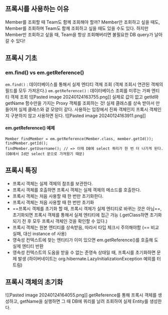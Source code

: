 ## 프록시를 사용하는 이유
Member를 조회할 때 Team도 함께 조회해야 할까?
Member만 조회하고 싶을 때도, Member를 조회하며 Team도 함께 조회하고 싶을 때도 있을 수도 있다. 
하지만 Member만 조회하고 싶을 때, Team을 항상 조회해버리면 불필요한 DB query가 날아갈 수 있다!

## 프록시 기초
### em.find() vs em.getReference()
`em.find()` : 데이터베이스를 통해서 실제 엔티티 객체 조회 (객체 조회시 연관된 객체의 필드를 모두  가져온다.)
`em.getReference()` : 데이터베이스 조회를 미루는 가짜 엔티티 객체 조회
![[Pasted image 20240124163755.png]]
실제로 값이 없고 getId와 getName 함수만을 가지는 Proxy 객체를 조회하는 것!
실제 클래스를 상속 받아서 만들어져 실제 클래스와 겉 모양이 같다.
사용하는 입장에서 진짜 객체인지 프록시 객체인지 구분하지 않고 사용하면 된다.
![[Pasted image 20240124163911.png]]
#### em.getReference() 예제
```
Member findMember = em.getReference(Member.class, member.getId());
findMember.getId();
findMember.getUsername(); // => 이때 DB에 select 쿼리가 한 번 더 나가게 된다. (DB에서 Id만 select 문으로 가져왔기 때문)
```

## 프록시 특징
- 프록시 객체는 실제 객체의 참조를 보관한다.
- 프록시 객체를 호출하면 프록시 객체는 실제 객체의 메소드를 호출한다.
- 프록시 객체는 처음 사용할 때 한 번만 초기화한다.
- 프록시 객체는 처음 사용할 때 한 번만 초기화 
- ==프록시 객체를 초기화 할 때, 프록시 객체가 실제 엔티티로 바뀌는 것은 아님==, 초기화되면 프록시 객체를 통해서 실제 엔티티에 접근 가능 (.getClass하면 초기화 되기 전 후 모두 프록시 객체인 것을 확인할 수 있다.)
- 프록시 객체는 원본 엔티티를 상속받음, 따라서 타입 체크시 주의해야함 (== 비교 실패, 대신 instance of 사용) 
- 영속성 컨텍스트에 찾는 엔티티가 이미 있으면 em.getReference()를 호출해 도 실제 엔티티 반환 
- 영속성 컨텍스트의 도움을 받을 수 없는 준영속 상태일 때, 프록시를 초기화하면 문제 발생 (하이버네이트는 org.hibernate.LazyInitializationException 예외를 터트림)



## 프록시 객체의 초기화
![[Pasted image 20240124164055.png]]
getReference를 통해 프록시 객체를 생성하고, getName을 실행하면 그 때 DB에 쿼리를 날려 조회하여 실제 Entity를 생성한다.

